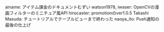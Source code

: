 ainame: アイテム課金のドキュメントむずい
watson1978, iwaser: OpenCVの漫画フィルターのミニチュア風API
hirocaster: promotionのver1.0.5
Takashi Masuda: チュートリアルでテーブルビューまで終わった
naoya_ito: Push通知の最後の仕上げ
